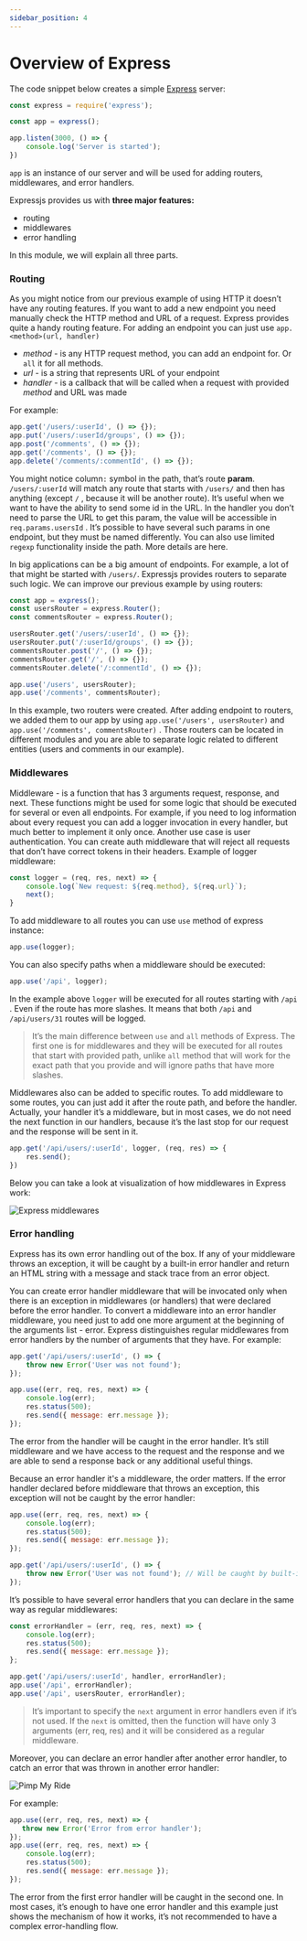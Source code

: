 ```yaml
---
sidebar_position: 4
---
```


# Overview of Express
The code snippet below creates a simple [Express](https://expressjs.com/en/guide/using-middleware.html) server:

```jsx
const express = require('express');

const app = express();

app.listen(3000, () => {
    console.log('Server is started');
})
```

`app` is an instance of our server and will be used for adding routers, middlewares, and error handlers.

Expressjs provides us with **three major features:**

- routing
- middlewares
- error handling

In this module, we will explain all three parts.

### Routing

As you might notice from our previous example of using HTTP it doesn’t have any routing features. If you want to add a new endpoint you need manually check the HTTP method and URL of a request. Express provides quite a handy routing feature. For adding an endpoint you can just use `app.<method>(url, handler)`

- *method -* is any HTTP request method, you can add an endpoint for. Or `all` it for all methods.
- *url* - is a string that represents URL of your endpoint
- *handler* - is a callback that will be called when a request with provided *method* and URL was made

For example:

```jsx
app.get('/users/:userId', () => {});
app.put('/users/:userId/groups', () => {});
app.post('/comments', () => {});
app.get('/comments', () => {});
app.delete('/comments/:commentId', () => {});
```

You might notice column`:` symbol in the path, that’s route **param**. `/users/:userId` will match any route that starts with `/users/` and then has anything (except `/` , because it will be another route). It’s useful when we want to have the ability to send some id in the URL. In the handler you don’t need to parse the URL to get this param, the value will be accessible in `req.params.usersId` . It’s possible to have several such params in one endpoint, but they must be named differently. You can also use limited `regexp` functionality inside the path. More details are here.

In big applications can be a big amount of endpoints. For example, a lot of that might be started with `/users/`. Expressjs provides routers to separate such logic. We can improve our previous example by using routers:

```jsx
const app = express();
const usersRouter = express.Router();
const commentsRouter = express.Router();

usersRouter.get('/users/:userId', () => {});
usersRouter.put('/:userId/groups', () => {});
commentsRouter.post('/', () => {});
commentsRouter.get('/', () => {});
commentsRouter.delete('/:commentId', () => {});

app.use('/users', usersRouter);
app.use('/comments', commentsRouter);
```

In this example, two routers were created. After adding endpoint to routers, we added them to our app by using `app.use('/users', usersRouter)` and `app.use('/comments', commentsRouter)` . Those routers can be located in different modules and you are able to separate logic related to different entities (users and comments in our example).

### Middlewares

Middleware - is a function that has 3 arguments request, response, and next.
These functions might be used for some logic that should be executed for several or even all endpoints. For example, if you need to log information about every request you can add a logger invocation in every handler, but much better to implement it only once. Another use case is user authentication. You can create auth middleware that will reject all requests that don’t have correct tokens in their headers. Example of logger middleware:

```jsx
const logger = (req, res, next) => {
    console.log(`New request: ${req.method}, ${req.url}`);
    next();
}
```

To add middleware to all routes you can use `use` method of express instance:

```jsx
app.use(logger);
```

You can also specify paths when a middleware should be executed:

```jsx
app.use('/api', logger);
```

In the example above `logger` will be executed for all routes starting with `/api` . Even if the route has more slashes. It means that both `/api` and `/api/users/31` routes will be logged.

> It’s the main difference between `use` and `all` methods of Express. The first one is for middlewares and they will be executed for all routes that start with provided path, unlike `all` method that will work for the exact path that you provide and will ignore paths that have more slashes.
>

Middlewares also can be added to specific routes. To add middleware to some routes, you can just add it after the route path, and before the handler.  Actually, your handler it’s a middleware, but in most cases, we do not need the next function in our handlers, because it’s the last stop for our request and the response will be sent in it.

```jsx
app.get('/api/users/:userId', logger, (req, res) => {
    res.send();
})
```
Below you can take a look at visualization of how middlewares in Express work:

![Express middlewares](img/express-middlewares.png)

### Error handling

Express has its own error handling out of the box. If any of your middleware throws an exception, it will be caught by a built-in error handler and return an HTML string with a message and stack trace from an error object.

You can create error handler middleware that will be invocated only when there is an exception in middlewares (or handlers) that were declared before the error handler. To convert a middleware into an error handler middleware, you need just to add one more argument at the beginning of the arguments list - error. Express distinguishes regular middlewares from error handlers by the number of arguments that they have. For example:

```jsx
app.get('/api/users/:userId', () => {
    throw new Error('User was not found');
});

app.use((err, req, res, next) => {
    console.log(err);
    res.status(500);
    res.send({ message: err.message });
});
```

The error from the handler will be caught in the error handler. It’s still middleware and we have access to the request and the response and we are able to send a response back or any additional useful things.

Because an error handler it's a middleware, the order matters. If the error handler declared before middleware that throws an exception, this exception will not be caught by the error handler:

```jsx
app.use((err, req, res, next) => {
    console.log(err);
    res.status(500);
    res.send({ message: err.message });
});

app.get('/api/users/:userId', () => {
    throw new Error('User was not found'); // Will be caught by built-in error handler
});
```

It’s possible to have several error handlers that you can declare in the same way as regular middlewares:

```jsx
const errorHandler = (err, req, res, next) => {
    console.log(err);
    res.status(500);
    res.send({ message: err.message });
};

app.get('/api/users/:userId', handler, errorHandler);
app.use('/api', errorHandler);
app.use('/api', usersRouter, errorHandler);
```

> It’s important to specify the `next` argument in error handlers even if it’s not used. If the `next` is omitted, then the function will have only 3 arguments (err, req, res) and it will be considered as a regular middleware.
>

Moreover, you can declare an error handler after another error handler, to catch an error that was thrown in another error handler:

![Pimp My Ride](img/pimp-my-ride-meme.png)

For example:

```jsx
app.use((err, req, res, next) => {
   throw new Error('Error from error handler');
});
app.use((err, req, res, next) => {
    console.log(err);
    res.status(500);
    res.send({ message: err.message });
});
```

The error from the first error handler will be caught in the second one. In most cases, it’s enough to have one error handler and this example just shows the mechanism of how it works, it’s not recommended to have a complex error-handling flow.
